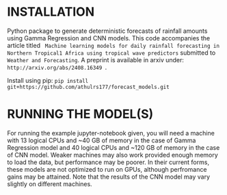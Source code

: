 # INSTALLATION
Python package to generate deterministic forecasts of rainfall amounts using Gamma Regression and CNN models. This code accompanies the article titled ``` Machine learning models for daily rainfall forecasting in Northern Tropical1
Africa using tropical wave predictors``` submitted to ``` Weather and Forecasting```. A preprint is available in arxiv under: ```http://arxiv.org/abs/2408.16349 ```.

Install using pip: ```pip install git+https://github.com/athulrs177/forecast_models.git```

# RUNNING THE MODEL(S)
For running the example jupyter-notebook given, you will need a machine with 13 logical CPUs and ~40 GB of memory in the case of Gamma Regression model and 40 logical CPUs and ~120 GB of memory in the case of CNN model. Weaker machines may also work provided enough memory to load the data, but performance may be poorer. In their current forms, these models are not optimized to run on GPUs, although perfromance gains may be attained. Note that the results of the CNN model may vary slightly on different machines.



